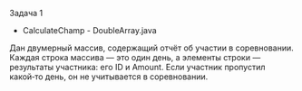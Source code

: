 Задача 1
- CalculateChamp - DoubleArray.java

Дан двумерный массив, содержащий отчёт об участии в соревновании. 
Каждая строка массива — это один день, а элементы строки — результаты участника: его ID и Amount.
Если участник пропустил какой‑то день, он не учитывается в соревновании.
